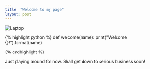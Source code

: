 ```yaml
---
title: "Welcome to my page"
layout: post
---
```


![Laptop](https://user-images.githubusercontent.com/4943215/74586452-bcb15780-4fe7-11ea-94a8-7a9b52bf04b3.jpeg)


{% highlight python %}
def welcome(name):
  print("Welcome {}!").format(name)
  
{% endhighlight %}

Just playing around for now. Shall get down to serious business soon!
